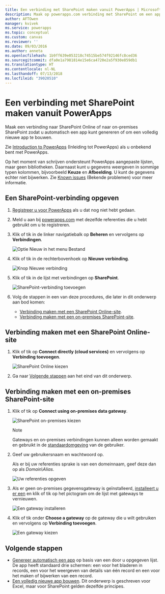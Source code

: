 ```yaml
---
title: Een verbinding met SharePoint maken vanuit PowerApps | Microsoft Docs
description: Maak op powerapps.com verbinding met SharePoint om een app automatisch te kunnen genereren of om een volledig nieuwe app te bouwen.
author: AFTOwen
manager: kvivek
ms.service: powerapps
ms.topic: conceptual
ms.custom: canvas
ms.reviewer: ''
ms.date: 09/03/2016
ms.author: anneta
ms.openlocfilehash: 1b9ff639e053218c74515be574f92146fc8ced36
ms.sourcegitcommit: dfa0e1a7981814e15e6ca4720e2a5f930e859db1
ms.translationtype: HT
ms.contentlocale: nl-NL
ms.lasthandoff: 07/13/2018
ms.locfileid: "39020510"
---
```

# <a name="create-a-connection-to-sharepoint-from-powerapps"></a>Een verbinding met SharePoint maken vanuit PowerApps
Maak een verbinding naar SharePoint Online of naar on-premises SharePoint zodat u automatisch een app kunt genereren of om een volledig nieuwe app te bouwen.

Zie [Introduction to PowerApps](getting-started.md) (Inleiding tot PowerApps) als u onbekend bent met PowerApps.

Op het moment van schrijven ondersteunt PowerApps aangepaste lijsten, maar geen bibliotheken. Daarnaast kunt u gegevens weergeven in sommige typen kolommen, bijvoorbeeld **Keuze** en **Afbeelding**. U kunt de gegevens echter niet bijwerken. Zie [Known issues](connections/connection-sharepoint-online.md#known-issues) (Bekende problemen) voor meer informatie.

## <a name="specify-a-sharepoint-connection"></a>Een SharePoint-verbinding opgeven
1. [Registreer u voor PowerApps](../signup-for-powerapps.md) als u dat nog niet hebt gedaan.

2. Meld u aan bij [powerapps.com](https://web.powerapps.com) met dezelfde referenties die u hebt gebruikt om u te registreren.

3. Klik of tik in de linker navigatiebalk op **Beheren** en vervolgens op **Verbindingen**.

    ![Optie Nieuw in het menu Bestand](./media/connect-to-sharepoint/manage-connections.png)

4. Klik of tik in de rechterbovenhoek op **Nieuwe verbinding**.

    ![Knop Nieuwe verbinding](./media/connect-to-sharepoint/new-connection.png)

5. Klik of tik in de lijst met verbindingen op **SharePoint**.

    ![SharePoint-verbinding toevoegen](./media/connect-to-sharepoint/add-sp-portal.png)

6. Volg de stappen in een van deze procedures, die later in dit onderwerp aan bod komen:

   * [Verbinding maken met een SharePoint Online-site](connect-to-sharepoint.md#connect-to-a-sharepoint-online-site).
   * [Verbinding maken met een on-premises SharePoint-site](connect-to-sharepoint.md#connect-to-an-on-premises-sharepoint-site).

## <a name="connect-to-a-sharepoint-online-site"></a>Verbinding maken met een SharePoint Online-site
1. Klik of tik op **Connect directly (cloud services)** en vervolgens op **Verbinding toevoegen**.

    ![SharePoint Online kiezen](./media/connect-to-sharepoint/choose-online.png)

2. Ga naar [Volgende stappen](connect-to-sharepoint.md#next-steps) aan het eind van dit onderwerp.

## <a name="connect-to-an-on-premises-sharepoint-site"></a>Verbinding maken met een on-premises SharePoint-site
1. Klik of tik op **Connect using on-premises data gateway**.

    ![SharePoint on-premises kiezen](./media/connect-to-sharepoint/choose-onprem.png)

    > [!NOTE]
   > Gateways en on-premises verbindingen kunnen alleen worden gemaakt en gebruikt in de [standaardomgeving](working-with-environments.md) van de gebruiker.

2. Geef uw gebruikersnaam en wachtwoord op.

    Als er bij uw referenties sprake is van een domeinnaam, geef deze dan op als *Domain\Alias*.

    ![Uw referenties opgeven](./media/connect-to-sharepoint/specify-credentials.png)

3. Als er geen on-premises gegevensgateway is geïnstalleerd, [installeert u er een](gateway-reference.md) en klik of tik op het pictogram om de lijst met gateways te vernieuwen.

    ![Een gateway installeren](./media/connect-to-sharepoint/install-gateway.png)

4. Klik of tik onder **Choose a gateway** op de gateway die u wilt gebruiken en vervolgens op **Verbinding toevoegen**.

    ![Een gateway kiezen](./media/connect-to-sharepoint/choose-gateway.png)

## <a name="next-steps"></a>Volgende stappen
* [Genereer automatisch een app](app-from-sharepoint.md) op basis van een door u opgegeven lijst. De app heeft standaard drie schermen: een voor het bladeren in records, een voor het weergeven van details van één record en een voor het maken of bijwerken van een record.
* [Een volledig nieuwe app bouwen](get-started-create-from-blank.md). Dit onderwerp is geschreven voor Excel, maar voor SharePoint gelden dezelfde principes.
